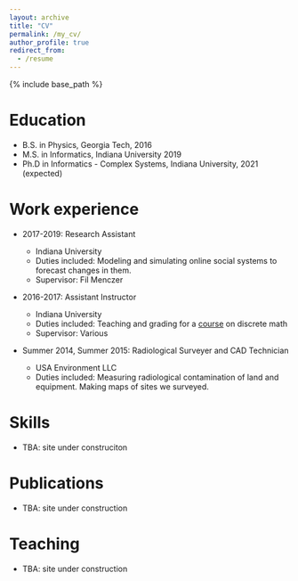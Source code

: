 ```yaml
---
layout: archive
title: "CV"
permalink: /my_cv/
author_profile: true
redirect_from:
  - /resume
---
```


{% include base_path %}

Education
======
* B.S. in Physics, Georgia Tech, 2016
* M.S. in Informatics, Indiana University 2019
* Ph.D in Informatics - Complex Systems, Indiana University, 2021 (expected)

Work experience
======
* 2017-2019: Research Assistant
  * Indiana University
  * Duties included: Modeling and simulating online social systems to forecast changes in them. 
  * Supervisor: Fil Menczer

* 2016-2017: Assistant Instructor
  * Indiana University
  * Duties included: Teaching and grading for a [course](https://informatics.indiana.edu/courses/class/iub-summer-2018-info-i201) on discrete math 
  * Supervisor: Various
  
* Summer 2014, Summer 2015: Radiological Surveyer and CAD Technician
  * USA Environment LLC
  * Duties included: Measuring radiological contamination of land and equipment. Making maps of sites we surveyed. 
  
Skills
======
* TBA: site under construciton

Publications
======
* TBA: site under construction
  
Teaching
======
* TBA: site under construction
  
